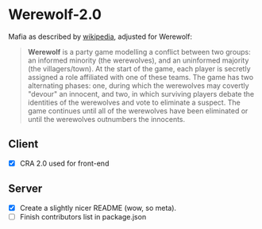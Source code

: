 # Werewolf-2.0
Mafia as described by [wikipedia](https://en.wikipedia.org/wiki/Mafia_(party_game)), adjusted for Werewolf:

> **Werewolf** is a party game modelling a conflict between two groups: an informed minority (the werewolves), and an uninformed majority (the villagers/town). At the start of the game, each player is secretly assigned a role affiliated with one of these teams. The game has two alternating phases: one, during which the werewolves may covertly "devour" an innocent, and two, in which surviving players debate the identities of the werewolves and vote to eliminate a suspect. The game continues until all of the werewolves have been eliminated or until the werewolves outnumbers the innocents.

## Client
- [x] CRA 2.0 used for front-end

## Server
- [x] Create a slightly nicer README (wow, so meta).
- [ ] Finish contributors list in package.json